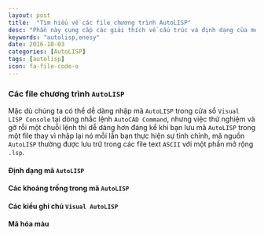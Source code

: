 ```yaml
---
layout: post
title:  "Tìm hiểu về các file chương trình AutoLISP"
desc: "Phần này cung cấp các giải thích về cấu trúc và định dạng của một file AutoLISP thông dụng."
keywords: "autolisp,enesy"
date: 2016-10-03
categories: [AutoLISP]
tags: [autolisp]
icon: fa-file-code-o
---
```


### Các file chương trình `AutoLISP`

Mặc dù chúng ta có thể dễ dàng nhập mã `AutoLISP` trong cửa sổ `Visual LISP Console` tại dòng nhắc lệnh `AutoCAD Command`, nhưng việc thử nghiệm và gỡ rỗi một chuỗi lệnh thì dễ dàng hơn đáng kể khi bạn lưu mã `AutoLISP` trong một file thay vì nhập lại nó mỗi lần bạn thực hiện sự tinh chỉnh, mã nguồn `AutoLISP` thường được lưu trữ trong các file text `ASCII` với một phần mở rộng `.lsp`.

#### Định dạng mã `AutoLISP`

#### Các khoảng trống trong mã `AutoLISP`

#### Các kiểu ghi chú `Visual AutoLISP`

#### Mã hóa màu
